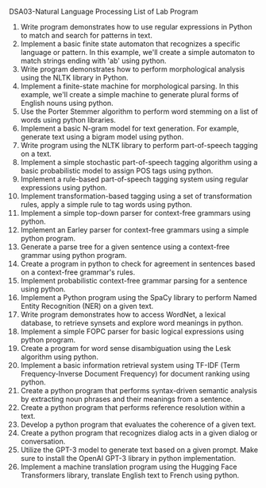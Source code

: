 DSA03-Natural Language Processing
List of Lab Program
1.	Write program demonstrates how to use regular expressions in Python to match and search for patterns in text.
2.	Implement a basic finite state automaton that recognizes a specific language or pattern. In this example, we'll create a simple automaton to match strings ending with 'ab' using python.
3.	Write program demonstrates how to perform morphological analysis using the NLTK library in Python.
4.	Implement a finite-state machine for morphological parsing. In this example, we'll create a simple machine to generate plural forms of English nouns using python.
5.	Use the Porter Stemmer algorithm to perform word stemming on a list of words using python libraries.
6.	Implement a basic N-gram model for text generation. For example, generate text using a bigram model using python.
7.	Write program using the NLTK library to perform part-of-speech tagging on a text.
8.	Implement a simple stochastic part-of-speech tagging algorithm using a basic probabilistic model to assign POS tags using python.
9.	Implement a rule-based part-of-speech tagging system using regular expressions using python.
10.	Implement transformation-based tagging using a set of transformation rules, apply a simple rule to tag words using python.
11.	Implement a simple top-down parser for context-free grammars using python.
12.	Implement an Earley parser for context-free grammars using a simple python program.
13.	Generate a parse tree for a given sentence using a context-free grammar using python program.
14.	Create a program in python to check for agreement in sentences based on a context-free grammar's rules.
15.	Implement probabilistic context-free grammar parsing for a sentence using python.
16.	Implement a Python program using the SpaCy library to perform Named Entity Recognition (NER) on a given text.
17.	Write program demonstrates how to access WordNet, a lexical database, to retrieve synsets and explore word meanings in python.
18.	Implement a simple FOPC parser for basic logical expressions using python program.
19.	Create a program for word sense disambiguation using the Lesk algorithm using python.
20.	Implement a basic information retrieval system using TF-IDF (Term Frequency-Inverse Document Frequency) for document ranking using python.
21.	Create a python program that performs syntax-driven semantic analysis by extracting noun phrases and their meanings from a sentence.
22.	Create a python program that performs reference resolution within a text.
23.	Develop a python program that evaluates the coherence of a given text.
24.	Create a python program that recognizes dialog acts in a given dialog or conversation.
25.	Utilize the GPT-3 model to generate text based on a given prompt. Make sure to install the OpenAI GPT-3 library in python implementation.
26.	Implement a machine translation program using the Hugging Face Transformers library,  translate English text to French using python.
